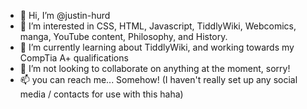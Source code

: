 - 👋 Hi, I’m @justin-hurd
- 👀 I’m interested in CSS, HTML, Javascript, TiddlyWiki, Webcomics, manga, YouTube content, Philosophy, and History.
- 🌱 I’m currently learning about TiddlyWiki, and working towards my CompTia A+ qualifications
- 💞️ I’m not looking to collaborate on anything at the moment, sorry!
- 📫 you can reach me... Somehow! (I haven't really set up any social media / contacts for use with this haha)

<!---
justin-hurd/justin-hurd is a ✨ special ✨ repository because its `README.md` (this file) appears on your GitHub profile.
You can click the Preview link to take a look at your changes.
--->
